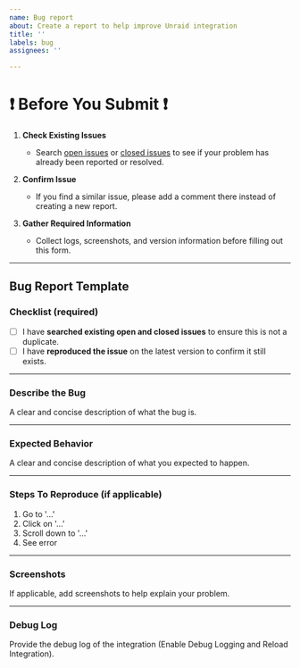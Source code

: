 ```yaml
---
name: Bug report
about: Create a report to help improve Unraid integration
title: ''
labels: bug
assignees: ''

---
```


# :exclamation: Before You Submit :exclamation:

1. **Check Existing Issues**  
   - Search [open issues](https://github.com/domalab/ha-unraid/issues?q=is%3Aopen+is%3Aissue) or [closed issues](https://github.com/domalab/ha-unraid/issues?q=is%3Aissue+is%3Aclosed) to see if your problem has already been reported or resolved.

2. **Confirm Issue**  
   - If you find a similar issue, please add a comment there instead of creating a new report.

3. **Gather Required Information**  
   - Collect logs, screenshots, and version information before filling out this form.

---

## Bug Report Template

### Checklist (required)

- [ ] I have **searched existing open and closed issues** to ensure this is not a duplicate.  
- [ ] I have **reproduced the issue** on the latest version to confirm it still exists.

---

### Describe the Bug

A clear and concise description of what the bug is.

---

### Expected Behavior

A clear and concise description of what you expected to happen.

---

### Steps To Reproduce (if applicable)

1. Go to '...'
2. Click on '...'
3. Scroll down to '...'
4. See error

---

### Screenshots

If applicable, add screenshots to help explain your problem.

---

### Debug Log

Provide the debug log of the integration (Enable Debug Logging and Reload Integration).
